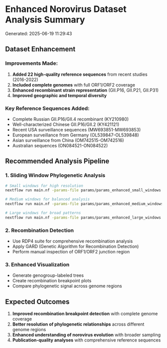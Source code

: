 # Enhanced Norovirus Dataset Analysis Summary

Generated: 2025-06-19 11:29:43

## Dataset Enhancement

### Improvements Made:
1. **Added 22 high-quality reference sequences** from recent studies (2016-2022)
2. **Included complete genomes** with full ORF1/ORF2 coverage
3. **Enhanced recombinant strain representation** (GII.P16, GII.P21, GII.P31)
4. **Improved geographic and temporal diversity**

### Key Reference Sequences Added:
- Complete Russian GII.P16/GII.4 recombinant (KY210980)
- Well-characterized Chinese GII.P16/GII.2 (KY421121)
- Recent USA surveillance sequences (MW693851-MW693853)
- European surveillance from Germany (OL539847-OL539848)
- Asian surveillance from China (OM742515-OM742516)
- Australian sequences (ON084521-ON084522)

## Recommended Analysis Pipeline

### 1. Sliding Window Phylogenetic Analysis
```bash
# Small windows for high resolution
nextflow run main.nf -params-file params/params_enhanced_small_windows.json -c simple.config --validate_params false

# Medium windows for balanced analysis
nextflow run main.nf -params-file params/params_enhanced_medium_windows.json -c simple.config --validate_params false

# Large windows for broad patterns
nextflow run main.nf -params-file params/params_enhanced_large_windows.json -c simple.config --validate_params false
```

### 2. Recombination Detection
- Use RDP4 suite for comprehensive recombination analysis
- Apply GARD (Genetic Algorithm for Recombination Detection)
- Perform manual inspection of ORF1/ORF2 junction region

### 3. Enhanced Visualization
- Generate genogroup-labeled trees
- Create recombination breakpoint plots
- Compare phylogenetic signal across genome regions

## Expected Outcomes

1. **Improved recombination breakpoint detection** with complete genome coverage
2. **Better resolution of phylogenetic relationships** across different genome regions
3. **Enhanced understanding of norovirus evolution** with broader sampling
4. **Publication-quality analyses** with comprehensive reference sequences

